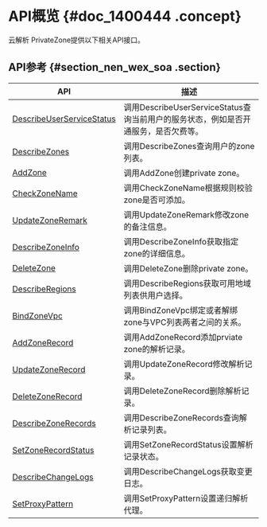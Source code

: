 # API概览 {#doc_1400444 .concept}

云解析 PrivateZone提供以下相关API接口。

## API参考 {#section_nen_wex_soa .section}

|API|描述|
|---|--|
|[DescribeUserServiceStatus](cn.zh-CN/开发指南/API参考/DescribeUserServiceStatus.md)|调用DescribeUserServiceStatus查询当前用户的服务状态，例如是否开通服务，是否欠费等。|
|[DescribeZones](cn.zh-CN/开发指南/API参考/DescribeZones.md)|调用DescribeZones查询用户的zone列表。|
|[AddZone](cn.zh-CN/开发指南/API参考/AddZone.md)|调用AddZone创建private zone。|
|[CheckZoneName](cn.zh-CN/开发指南/API参考/CheckZoneName.md)|调用CheckZoneName根据规则校验zone是否可添加。|
|[UpdateZoneRemark](cn.zh-CN/开发指南/API参考/UpdateZoneRemark.md)|调用UpdateZoneRemark修改zone的备注信息。|
|[DescribeZoneInfo](cn.zh-CN/开发指南/API参考/DescribeZoneInfo.md)|调用DescribeZoneInfo获取指定zone的详细信息。|
|[DeleteZone](cn.zh-CN/开发指南/API参考/DeleteZone.md)|调用DeleteZone删除private zone。|
|[DescribeRegions](cn.zh-CN/开发指南/API参考/DescribeRegions.md)|调用DescribeRegions获取可用地域列表供用户选择。|
|[BindZoneVpc](cn.zh-CN/开发指南/API参考/BindZoneVpc.md)|调用BindZoneVpc绑定或者解绑zone与VPC列表两者之间的关系。|
|[AddZoneRecord](cn.zh-CN/开发指南/API参考/AddZoneRecord.md)|调用AddZoneRecord添加prviate zone的解析记录。|
|[UpdateZoneRecord](cn.zh-CN/开发指南/API参考/UpdateZoneRecord.md)|调用UpdateZoneRecord修改解析记录。|
|[DeleteZoneRecord](cn.zh-CN/开发指南/API参考/DeleteZoneRecord.md)|调用DeleteZoneRecord删除解析记录。|
|[DescribeZoneRecords](cn.zh-CN/开发指南/API参考/DescribeZoneRecords.md)|调用DescribeZoneRecords查询解析记录列表。|
|[SetZoneRecordStatus](cn.zh-CN/开发指南/API参考/SetZoneRecordStatus.md)|调用SetZoneRecordStatus设置解析记录状态。|
|[DescribeChangeLogs](cn.zh-CN/开发指南/API参考/DescribeChangeLogs.md)|调用DescribeChangeLogs获取变更日志。|
|[SetProxyPattern](cn.zh-CN/开发指南/API参考/SetProxyPattern.md)|调用SetProxyPattern设置递归解析代理。|

